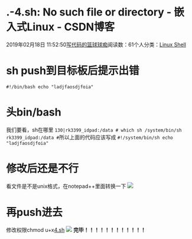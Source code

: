 
# .-4.sh: No such file or directory - 嵌入式Linux - CSDN博客

2019年02月18日 11:52:50[写代码的篮球球痴](https://me.csdn.net/weiqifa0)阅读数：61个人分类：[Linux																](https://blog.csdn.net/weiqifa0/article/category/1388863)[Shell																](https://blog.csdn.net/weiqifa0/article/category/2102961)[
							](https://blog.csdn.net/weiqifa0/article/category/1388863)



# sh push到目标板后提示出错
`#!/bin/bash
echo "ladjfaosdjfoia"`
# 头bin/bash
我们要看，sh在哪里
`130|rk3399_idpad:/data # which sh
/system/bin/sh
rk3399_idpad:/data #`所以上面的代码应该写成
`#!/system/bin/sh
echo "ladjfaosdjfoia"`
# 修改后还是不行
看文件是不是unix格式，在notepad++里面转换一下
![](https://img-blog.csdnimg.cn/20190218115116763.png)
# 再push进去
修改权限chmod u+x[4.sh](http://4.sh)
![](https://img-blog.csdnimg.cn/20190218115220362.png)
**完毕！！！！！！！！！！！！**

